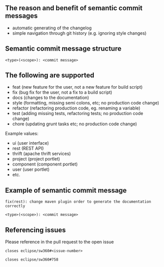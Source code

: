 ## The reason and benefit of semantic commit messages
- automatic generating of the changelog
- simple navigation through git history (e.g. ignoring style changes)

## Semantic commit message structure
`<type>(<scope>): <commit message>`

## The following <types> are supported
- feat (new feature for the user, not a new feature for build script)
- fix (bug fix for the user, not a fix to a build script)
- docs (changes to the documentation)
- style (formatting, missing semi colons, etc; no production code change)
- refactor (refactoring production code, eg. renaming a variable)
- test (adding missing tests, refactoring tests; no production code change)
- chore (updating grunt tasks etc; no production code change)

Example <scope> values:
- ui (user interface)
- rest (REST API)
- thrift (apache thrift services)
- project (project portlet)
- component (component portlet)
- user (user portlet)
- etc.

## Example of semantic commit message
`fix(rest): change maven plugin order to generate the documentation correctly`

`<type>(<scope>): <commit message>`

## Referencing issues
Please reference in the pull request to the open issue

`closes eclipse/sw360#<issue-number>`

`closes eclipse/sw360#758`